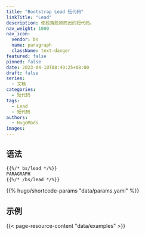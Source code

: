 ```yaml
---
title: "Bootstrap Lead 短代码"
linkTitle: "Lead"
description: 使段落脱颖而出的短代码。
nav_weight: 1000
nav_icon:
  vendor: bs
  name: paragraph
  className: text-danger
featured: false
pinned: false
date: 2023-04-10T08:49:25+08:00
draft: false
series:
  - 文档
categories:
  - 短代码
tags:
  - Lead
  - 短代码
authors:
  - HugoMods
images:
---
```


## 语法

```markdown
{{%/* bs/lead */%}}
PARAGRAPH
{{%/* /bs/lead */%}}
```

{{% hugo/shortcode-params "data/params.yaml" %}}

## 示例

{{< page-resource-content "data/examples" >}}
